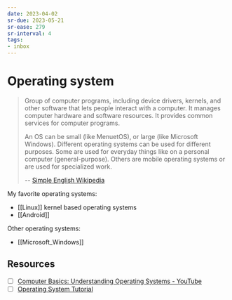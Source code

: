 ```yaml
---
date: 2023-04-02
sr-due: 2023-05-21
sr-ease: 279
sr-interval: 4
tags:
- inbox
---
```


# Operating system

> Group of computer programs, including device drivers, kernels, and other
> software that lets people interact with a computer. It manages computer
> hardware and software resources. It provides common services for computer
> programs.
>
> An OS can be small (like MenuetOS), or large (like Microsoft Windows).
> Different operating systems can be used for different purposes. Some are used
> for everyday things like on a personal computer (general-purpose). Others are
> mobile operating systems or are used for specialized work.
>
> --
> [Simple English Wikipedia](https://simple.wikipedia.org/wiki/Operating_system)

My favorite operating systems:

- [[Linux]] kernel based operating systems
- [[Android]]

Other operating systems:

- [[Microsoft_Windows]]

## Resources

- [ ] [Computer Basics: Understanding Operating Systems - YouTube](https://www.youtube.com/watch?v=fkGCLIQx1MI)
- [ ] [Operating System Tutorial](https://www.guru99.com/os-tutorial.html)
